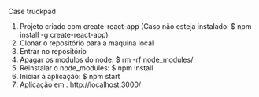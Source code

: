 Case truckpad

1. Projeto criado com create-react-app
 (Caso não esteja instalado: $ npm install -g create-react-app)
2. Clonar o repositório para a máquina local
3. Entrar no repositório
4. Apagar os modulos do node: $ rm -rf node_modules/ 
5. Reinstalar o node_modules: $ npm install 
6. Iniciar a aplicação: $ npm start
7. Aplicação em : http://localhost:3000/

